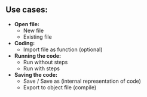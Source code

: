 ## Use cases:

- **Open file:**
  - New file
  - Existing file
- **Coding:**
  - Import file as function (optional)
- **Running the code:**
  - Run without steps
  - Run with steps
- **Saving the code:**
  - Save / Save as (internal representation of code)
  - Export to object file (compile)

